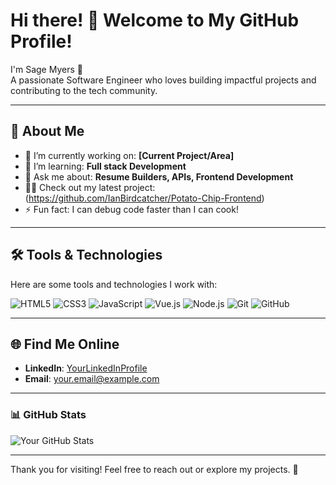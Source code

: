 # Hi there! 👋 Welcome to My GitHub Profile!

I'm Sage Myers 🌟  
A passionate Software Engineer who loves building impactful projects and contributing to the tech community.

---

## 🚀 About Me
- 🔭 I’m currently working on: **[Current Project/Area]**  
- 🌱 I’m learning: **Full stack Development**  
- 💬 Ask me about: **Resume Builders, APIs, Frontend Development**  
- 👨‍💻 Check out my latest project:(https://github.com/IanBirdcatcher/Potato-Chip-Frontend)
- ⚡ Fun fact: I can debug code faster than I can cook!

---

## 🛠️ Tools & Technologies
Here are some tools and technologies I work with:  

![HTML5](https://img.shields.io/badge/-HTML5-E34F26?logo=html5&logoColor=white&style=flat)
![CSS3](https://img.shields.io/badge/-CSS3-1572B6?logo=css3&logoColor=white&style=flat)
![JavaScript](https://img.shields.io/badge/-JavaScript-F7DF1E?logo=javascript&logoColor=black&style=flat)
![Vue.js](https://img.shields.io/badge/-Vue.js-4FC08D?logo=vue.js&logoColor=white&style=flat)
![Node.js](https://img.shields.io/badge/-Node.js-339933?logo=node.js&logoColor=white&style=flat)
![Git](https://img.shields.io/badge/-Git-F05032?logo=git&logoColor=white&style=flat)
![GitHub](https://img.shields.io/badge/-GitHub-181717?logo=github&logoColor=white&style=flat)

---

## 🌐 Find Me Online
- **LinkedIn**: [YourLinkedInProfile]([https://linkedin.com/in/yourprofile](https://www.linkedin.com/in/sage-myers-351824298/))   
- **Email**: [your.email@example.com](Sage.Myers@eagles.oc.edu)

---

### 📊 GitHub Stats
![Your GitHub Stats](https://github-readme-stats.vercel.app/api?username=sageMyers&show_icons=true&theme=radical)

---

Thank you for visiting! Feel free to reach out or explore my projects. 🚀

